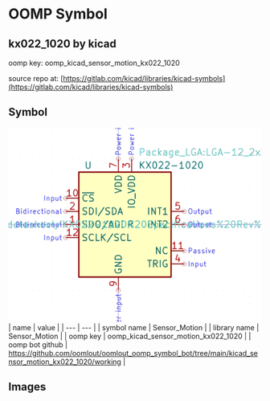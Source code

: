 # OOMP Symbol  
## kx022_1020  by kicad  
  
oomp key: oomp_kicad_sensor_motion_kx022_1020  
  
source repo at: [https://gitlab.com/kicad/libraries/kicad-symbols](https://gitlab.com/kicad/libraries/kicad-symbols)  
## Symbol  
  
[![working.png](working_600.png)](working.png)  
| name | value | 
| --- | --- | 
| symbol name | Sensor_Motion | 
| library name | Sensor_Motion | 
| oomp key | oomp_kicad_sensor_motion_kx022_1020 | 
| oomp bot github | https://github.com/oomlout/oomlout_oomp_symbol_bot/tree/main/kicad_sensor_motion_kx022_1020/working | 
## Images  
